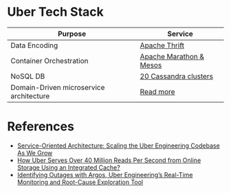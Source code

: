 # Uber Tech Stack

| Purpose                                 | Service                                                                                     |
|-----------------------------------------|---------------------------------------------------------------------------------------------|
| Data Encoding                           | [Apache Thrift](https://github.com/Anshul619/HLD-System-Designs/tree/main/8_APIStandards/SerializationFrameworks/Thrift.md)                     |
| Container Orchestration                 | [Apache Marathon & Mesos](https://github.com/Anshul619/HLD-System-Designs/tree/main/9_Container&Orchestration/ApacheMarathon&Mesos.md)  |
| NoSQL DB                                | [20 Cassandra clusters](https://github.com/Anshul619/HLD-System-Designs/tree/main/1_Databases/11_WideColumn-Databases/ApacheCasandra.md) |
| Domain-Driven microservice architecture | [Read more](https://www.uber.com/en-IN/blog/microservice-architecture/)                     |

# References
- [Service-Oriented Architecture: Scaling the Uber Engineering Codebase As We Grow](https://www.uber.com/en-IN/blog/service-oriented-architecture/)
- [How Uber Serves Over 40 Million Reads Per Second from Online Storage Using an Integrated Cache?](https://www.uber.com/en-IN/blog/how-uber-serves-over-40-million-reads-per-second-using-an-integrated-cache/)
- [Identifying Outages with Argos, Uber Engineering’s Real-Time Monitoring and Root-Cause Exploration Tool](https://www.uber.com/en-IN/blog/argos-real-time-alerts/)

